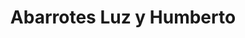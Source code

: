 ---
title: "Abarrotes Luz y Humberto"
url: /guadalajara/abarrotes-luz-y-humberto/
shop: comodidad
---